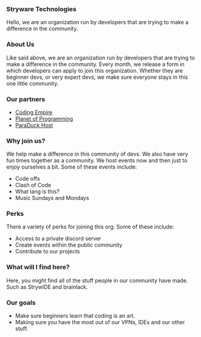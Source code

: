 ### Stryware Technologies
Hello, we are an organization run by developers that are trying to make a difference in the community.

### About Us
Like said above, we are an organization run by developers that are trying to make a difference in the community. Every month, we release a form in which developers can apply to join this organization. Whether they are beginner devs, or very expert devs, we make sure everyone stays in this one little community.

### Our partners
* [Coding Empire](https://discord.gg/cK6xjb5bqN)
* [Planet of Programming](https://discord.gg/TmdMkAVqyp)
* [ParaDuck Host](https://paraduckhost.com)

### Why join us?
We help make a difference in this community of devs. We also have very fun times together as a community. We host events now and then just to enjoy ourselves a bit. Some of these events include:
* Code offs
* Clash of Code
* What lang is this?
* Music Sundays and Mondays

### Perks
There a variety of perks for joining this org. Some of these include:
* Access to a private discord server
* Create events within the public community
* Contribute to our projects

### What will I find here?
Here, you might find all of the stuff people in our community have made. Such as StrywIDE and brainlack.

### Our goals
* Make sure beginners learn that coding is an art.
* Making sure you have the most out of our VPNs, IDEs and our other stuff.
